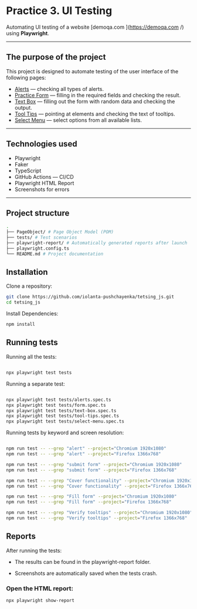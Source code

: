 # Practice 3. UI Testing

Automating UI testing of a website [demoqa.com ](https://demoqa.com /) using **Playwright**.

---

## The purpose of the project

This project is designed to automate testing of the user interface of the following pages:

- [Alerts](https://demoqa.com/alerts ) — checking all types of alerts.
- [Practice Form](https://demoqa.com/automation-practice-form ) — filling in the required fields and checking the result.
- [Text Box](https://demoqa.com/text-box ) — filling out the form with random data and checking the output.
- [Tool Tips](https://demoqa.com/tool-tips ) — pointing at elements and checking the text of tooltips.
- [Select Menu](https://demoqa.com/select-menu ) — select options from all available lists.

---

## Technologies used

- Playwright
- Faker
- TypeScript
- GitHub Actions — CI/CD
- Playwright HTML Report 
- Screenshots for errors

---

## Project structure

```bash
.
├── PageObject/ # Page Object Model (POM)
├── tests/ # Test scenarios
├── playwright-report/ # Automatically generated reports after launch
├── playwright.config.ts
└── README.md # Project documentation

```



## Installation

Clone a repository:

```bash
git clone https://github.com/iolanta-pushchayenka/tetsing_js.git
cd tetsing_js

```

Install Dependencies:

```bash
npm install

```
## Running tests

Running all the tests:

```bash

npx playwright test tests
```

Running a separate test:

```bash

npx playwright test tests/alerts.spec.ts
npx playwright test tests/form.spec.ts
npx playwright test tests/text-box.spec.ts
npx playwright test tests/tool-tips.spec.ts
npx playwright test tests/select-menu.spec.ts
```


Running tests by keyword and screen resolution:

```bash

npm run test -- --grep "alert" --project="Chromium 1920x1080"
npm run test -- --grep "alert" --project="Firefox 1366x768"

npm run test -- --grep "submit form" --project="Chromium 1920x1080"
npm run test -- --grep "submit form" --project="Firefox 1366x768"

npm run test -- --grep "Cover functionality" --project="Chromium 1920x1080"
npm run test -- --grep "Cover functionality" --project="Firefox 1366x768"

npm run test -- --grep "Fill form" --project="Chromium 1920x1080"
npm run test -- --grep "Fill form" --project="Firefox 1366x768"

npm run test -- --grep "Verify tooltips" --project="Chromium 1920x1080"
npm run test -- --grep "Verify tooltips" --project="Firefox 1366x768"

```

## Reports

After running the tests:

- The results can be found in the playwright-report folder.

- Screenshots are automatically saved when the tests crash.

### Open the HTML report:

```bash
npx playwright show-report